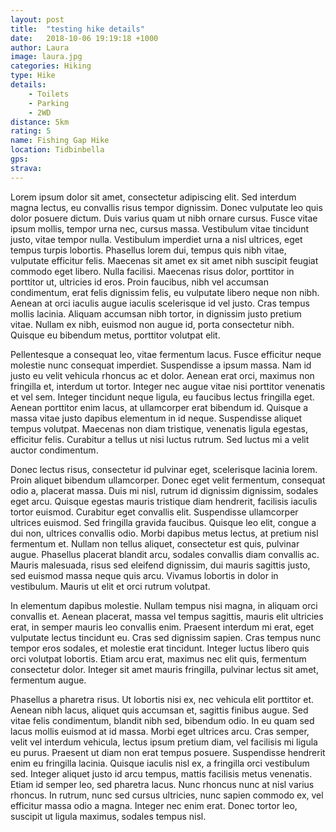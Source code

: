```yaml
---
layout: post
title:  "testing hike details"
date:   2018-10-06 19:19:18 +1000
author: Laura
image: laura.jpg
categories: Hiking
type: Hike
details: 
    - Toilets  
    - Parking 
    - 2WD
distance: 5km 
rating: 5 
name: Fishing Gap Hike
location: Tidbinbella
gps:  
strava: 
---
```




Lorem ipsum dolor sit amet, consectetur adipiscing elit. Sed interdum magna lectus, eu convallis risus tempor dignissim. Donec vulputate leo quis dolor posuere dictum. Duis varius quam ut nibh ornare cursus. Fusce vitae ipsum mollis, tempor urna nec, cursus massa. Vestibulum vitae tincidunt justo, vitae tempor nulla. Vestibulum imperdiet urna a nisl ultrices, eget tempus turpis lobortis. Phasellus lorem dui, tempus quis nibh vitae, vulputate efficitur felis. Maecenas sit amet ex sit amet nibh suscipit feugiat commodo eget libero. Nulla facilisi. Maecenas risus dolor, porttitor in porttitor ut, ultricies id eros. Proin faucibus, nibh vel accumsan condimentum, erat felis dignissim felis, eu vulputate libero neque non nibh. Aenean at orci iaculis augue iaculis scelerisque id vel justo. Cras tempus mollis lacinia. Aliquam accumsan nibh tortor, in dignissim justo pretium vitae. Nullam ex nibh, euismod non augue id, porta consectetur nibh. Quisque eu bibendum metus, porttitor volutpat elit.

Pellentesque a consequat leo, vitae fermentum lacus. Fusce efficitur neque molestie nunc consequat imperdiet. Suspendisse a ipsum massa. Nam id justo eu velit vehicula rhoncus ac et dolor. Aenean erat orci, maximus non fringilla et, interdum ut tortor. Integer nec augue vitae nisi porttitor venenatis et vel sem. Integer tincidunt neque ligula, eu faucibus lectus fringilla eget. Aenean porttitor enim lacus, at ullamcorper erat bibendum id. Quisque a massa vitae justo dapibus elementum in id neque. Suspendisse aliquet tempus volutpat. Maecenas non diam tristique, venenatis ligula egestas, efficitur felis. Curabitur a tellus ut nisi luctus rutrum. Sed luctus mi a velit auctor condimentum.

Donec lectus risus, consectetur id pulvinar eget, scelerisque lacinia lorem. Proin aliquet bibendum ullamcorper. Donec eget velit fermentum, consequat odio a, placerat massa. Duis mi nisl, rutrum id dignissim dignissim, sodales eget arcu. Quisque egestas mauris tristique diam hendrerit, facilisis iaculis tortor euismod. Curabitur eget convallis elit. Suspendisse ullamcorper ultrices euismod. Sed fringilla gravida faucibus. Quisque leo elit, congue a dui non, ultrices convallis odio. Morbi dapibus metus lectus, at pretium nisl fermentum et. Nullam non tellus aliquet, consectetur est quis, pulvinar augue. Phasellus placerat blandit arcu, sodales convallis diam convallis ac. Mauris malesuada, risus sed eleifend dignissim, dui mauris sagittis justo, sed euismod massa neque quis arcu. Vivamus lobortis in dolor in vestibulum. Mauris ut elit et orci rutrum volutpat.

In elementum dapibus molestie. Nullam tempus nisi magna, in aliquam orci convallis et. Aenean placerat, massa vel tempus sagittis, mauris elit ultricies erat, in semper mauris leo convallis enim. Praesent interdum mi erat, eget vulputate lectus tincidunt eu. Cras sed dignissim sapien. Cras tempus nunc tempor eros sodales, et molestie erat tincidunt. Integer luctus libero quis orci volutpat lobortis. Etiam arcu erat, maximus nec elit quis, fermentum consectetur dolor. Integer sit amet mauris fringilla, pulvinar lectus sit amet, fermentum augue.

Phasellus a pharetra risus. Ut lobortis nisi ex, nec vehicula elit porttitor et. Aenean nibh lacus, aliquet quis accumsan et, sagittis finibus augue. Sed vitae felis condimentum, blandit nibh sed, bibendum odio. In eu quam sed lacus mollis euismod at id massa. Morbi eget ultrices arcu. Cras semper, velit vel interdum vehicula, lectus ipsum pretium diam, vel facilisis mi ligula eu purus. Praesent ut diam non erat tempus posuere. Suspendisse hendrerit enim eu fringilla lacinia. Quisque iaculis nisl ex, a fringilla orci vestibulum sed. Integer aliquet justo id arcu tempus, mattis facilisis metus venenatis. Etiam id semper leo, sed pharetra lacus. Nunc rhoncus nunc at nisl varius rhoncus. In rutrum, nunc sed cursus ultricies, nunc sapien commodo ex, vel efficitur massa odio a magna. Integer nec enim erat. Donec tortor leo, suscipit ut ligula maximus, sodales tempus nisl. 